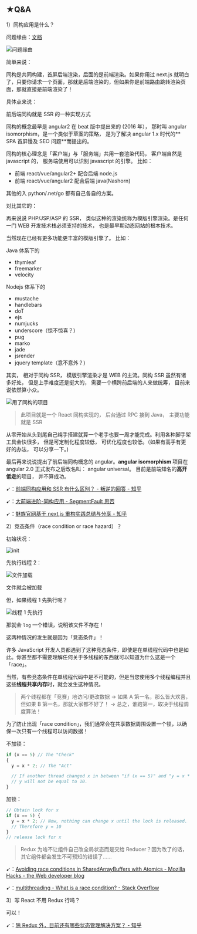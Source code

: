 ## ★Q&A

1）同构应用是什么？

问题缘由：[文档](https://cn.redux.js.org/docs/introduction/ThreePrinciples.html#%E5%8D%95%E4%B8%80%E6%95%B0%E6%8D%AE%E6%BA%90)

![问题缘由](assets/img/2021-01-30-12-31-50.png)

简单来说：

同构是共同构建，首屏后端渲染，后面的是前端渲染。如果你用过 next.js 就明白了，只要你请求一个页面，那就是后端渲染的，但如果你是前端路由跳转渲染页面，那就直接是前端渲染了！

具体点来说：

前后端同构就是 SSR 的一种实现方式

同构的概念最早是 angular2 在 beat 版中提出来的 (2016 年）， 那时叫 angular isomorphism，是一个类似于草案的策略， 是为了解决 angular 1.x 时代的** SPA 首屏慢及 SEO 问题**而提出的。

同构的核心理念是「客户端」与「服务端」共用一套渲染代码， 客户端自然是 javascript 的， 服务端使用可以识别 javascript 的引擎。 比如：

* 前端 react/vue/angular2+ 配合后端 node.js
* 前端 react/vue/angular2 配合后端 java(Nashorn)

其他的入 python/.net/go 都有自己各自的方案。

对比其它的：

再来说说 PHP/JSP/ASP 的 SSR， 类似这种的渲染统称为模版引擎渲染。是任何一门 WEB 开发技术栈必须支持的技术， 也是最早期动态网站的根本技术。

当然现在已经有更多功能更丰富的模版引擎了。 比如：

Java 体系下的

* thymleaf
* freemarker
* velocity

Nodejs 体系下的

* mustache
* handlebars
* doT
* ejs
* numjucks
* underscore（惊不惊喜？)
* pug
* marko
* jade
* jsrender
* jquery template（意不意外？)

其实， 相对于同构 SSR， 模版引擎渲染才是 WEB 的主流。同构 SSR 虽然有诸多好处， 但是上手难度还是挺大的， 需要一个横跨前后端的人来做统筹， 目前来说依然算小众。

![用了同构的项目](assets/img/2021-01-30-12-40-32.png)

> 此项目就是一个 React 同构实现的， 后台通过 RPC 接到 Java， 主要功能就是 SSR

从零开始从头到尾自己纯手搭建就算一个老手也要一周才能完成。利用各种脚手架工具会快很多， 但是可定制化程度较低， 可优化程度也较低。（如果有高手有更好的办法， 可以分享一下。)

最后再来说说提出了前后端同构概念的 angular。**angular isomorphism** 项目在 angular 2.0 正式发布之后改名叫： angular universal。 目前是前端知名的**高开低走**的项目， 并不算成功。

➹：[前端同构应用和 SSR 有什么区别？ - 叛逆的回答 - 知乎](https://www.zhihu.com/question/379831174/answer/1087241315)

➹：[大前端进阶-同构应用 - SegmentFault 思否](https://segmentfault.com/a/1190000023881923)

➹：[魅族官网基于 next.js 重构实践总结与分享 - 知乎](https://zhuanlan.zhihu.com/p/113853235)

2）竞态条件（race condition or race hazard）？

初始状况：

![init](assets/img/2021-01-30-14-51-22.png)

先执行线程 2：

![文件加载](assets/img/2021-01-30-14-52-21.png)

文件就会被加载

但，如果线程 1 先执行呢？

![线程 1 先执行](assets/img/2021-01-30-14-53-16.png)

那就会 `log` 一个错误，说明该文件不存在！

这两种情况的发生就是因为「竞态条件」！

许多 JavaScript 开发人员都遇到了这种竞态条件，即使是在单线程代码中也是如此。你甚至都不需要理解任何关于多线程的东西就可以知道为什么这是一个「race」。

当然，有些竞态条件在单线程代码中是不可能的，但是当您使用多个线程编程并且这些**线程共享内存**时，就会发生这种情况。

> 两个线程都在「竞赛」地访问/更改数据 -> 如果 A 第一名，那么皆大欢喜，但如果 B 第一名，那就大家都不好了！ -> 总之，谁跑第一，取决于线程调度算法！

为了防止出现「race condition」，我们通常会在共享数据周围设置一个锁，以确保一次只有一个线程可以访问数据！

不加锁：

``` js
if (x == 5) // The "Check"
{
  y = x * 2; // The "Act"

  // If another thread changed x in between "if (x == 5)" and "y = x * 2" above,
  // y will not be equal to 10.
}
```

加锁：

``` js
// Obtain lock for x
if (x == 5) {
  y = x * 2; // Now, nothing can change x until the lock is released. 
  // Therefore y = 10
}
// release lock for x
```

> Redux 为啥不让组件自己改全局状态而是交给 Reducer？因为改了的话，其它组件都会发生不可预知的错误了……

➹：[Avoiding race conditions in SharedArrayBuffers with Atomics - Mozilla Hacks - the Web developer blog](https://hacks.mozilla.org/2017/06/avoiding-race-conditions-in-sharedarraybuffers-with-atomics/)

➹：[multithreading - What is a race condition? - Stack Overflow](https://stackoverflow.com/questions/34510/what-is-a-race-condition)

3）写 React 不用 Redux 行吗？

可以！

➹：[除 Redux 外，目前还有哪些状态管理解决方案？ - 知乎](https://www.zhihu.com/question/63726609/answers/updated)

